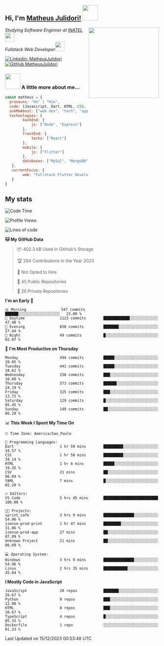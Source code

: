 <h2> Hi, I'm <a href="https://matheusjulidori.github.io" target="_blank">Matheus Julidori!</a> <img src="https://media.giphy.com/media/12oufCB0MyZ1Go/giphy.gif" width="50"></h2>
<img align='right' src="https://media.giphy.com/media/3oKIPnAiaMCws8nOsE/giphy.gif" width="230" height="auto">
<p><em>Studying Software Enginner at <a href="http://www.inatel.br" target="_blank">INATEL</a><img src="https://media.giphy.com/media/fYSnHlufseco8Fh93Z/giphy.gif" width="30"></br>
  Fullstack Web Developer<img src="https://media.giphy.com/media/WUlplcMpOCEmTGBtBW/giphy.gif" width="30">
</em></p>

[![Linkedin: MatheusJulidori](https://img.shields.io/badge/-MatheusJulidori-blue?style=flat-square&logo=Linkedin&logoColor=white&link=https://www.linkedin.com/in/MatheusJulidori/)](https://www.linkedin.com/in/MatheusJulidori/)
[![GitHub MatheusJulidori](https://img.shields.io/github/followers/matheusjulidori?label=follow&style=social)](https://github.com/MatheusJulidori)


### <img src="https://media.giphy.com/media/VgCDAzcKvsR6OM0uWg/giphy.gif" width="50"> A little more about me...  

```javascript
const matheus = {
  pronouns: "He" | "Him",
  code: [Javascript, Dart, HTML, CSS, Python, Java, C++],
  askMeAbout: ["web dev", "tech", "app dev", "games"],
  technologies: {
        backEnd: {
            js: ["Node", "Express"]
        },
        frontEnd: {
            techs: ["React"]
        },
        mobile: {
            js: ["Flitter"]
        },
        databases: ["MySql", "MongoDB","PostgreSQL","MariaDB"],
   },
   currentFocus: {
        web: "Fullstack Flutter Development"
   }
}
```
<h2>My stats</h2>

<!--START_SECTION:waka-->
![Code Time](http://img.shields.io/badge/Code%20Time-420%20hrs%204%20mins-blue)

![Profile Views](http://img.shields.io/badge/Profile%20Views-0-blue)

![Lines of code](https://img.shields.io/badge/From%20Hello%20World%20I%27ve%20Written-7.1%20million%20lines%20of%20code-blue)

**🐱 My GitHub Data** 

> 📦 402.3 kB Used in GitHub's Storage 
 > 
> 🏆 284 Contributions in the Year 2023
 > 
> 🚫 Not Opted to Hire
 > 
> 📜 45 Public Repositories 
 > 
> 🔑 26 Private Repositories 
 > 
**I'm an Early 🐤** 

```text
🌞 Morning                547 commits         ██████░░░░░░░░░░░░░░░░░░░   23.09 % 
🌆 Daytime                1123 commits        ████████████░░░░░░░░░░░░░   47.40 % 
🌃 Evening                650 commits         ███████░░░░░░░░░░░░░░░░░░   27.44 % 
🌙 Night                  49 commits          █░░░░░░░░░░░░░░░░░░░░░░░░   02.07 % 
```
📅 **I'm Most Productive on Thursday** 

```text
Monday                   494 commits         █████░░░░░░░░░░░░░░░░░░░░   20.85 % 
Tuesday                  441 commits         █████░░░░░░░░░░░░░░░░░░░░   18.62 % 
Wednesday                258 commits         ███░░░░░░░░░░░░░░░░░░░░░░   10.89 % 
Thursday                 573 commits         ██████░░░░░░░░░░░░░░░░░░░   24.19 % 
Friday                   325 commits         ███░░░░░░░░░░░░░░░░░░░░░░   13.72 % 
Saturday                 129 commits         █░░░░░░░░░░░░░░░░░░░░░░░░   05.45 % 
Sunday                   149 commits         ██░░░░░░░░░░░░░░░░░░░░░░░   06.29 % 
```


📊 **This Week I Spent My Time On** 

```text
🕑︎ Time Zone: America/Sao_Paulo

💬 Programming Languages: 
Dart                     1 hr 59 mins        █████████░░░░░░░░░░░░░░░░   34.57 % 
CSS                      1 hr 58 mins        █████████░░░░░░░░░░░░░░░░   34.14 % 
HTML                     1 hr 6 mins         █████░░░░░░░░░░░░░░░░░░░░   19.35 % 
CSV                      21 mins             ██░░░░░░░░░░░░░░░░░░░░░░░   06.09 % 
YAML                     7 mins              █░░░░░░░░░░░░░░░░░░░░░░░░   02.20 % 

🔥 Editors: 
VS Code                  5 hrs 45 mins       █████████████████████████   100.00 % 

🐱‍💻 Projects: 
sprint_cafe              3 hrs 9 mins        ██████████████░░░░░░░░░░░   54.96 % 
isense-prod-print        1 hr 47 mins        ████████░░░░░░░░░░░░░░░░░   31.06 % 
isense-prod-app          27 mins             ██░░░░░░░░░░░░░░░░░░░░░░░   07.89 % 
Unknown Project          21 mins             ██░░░░░░░░░░░░░░░░░░░░░░░   06.09 % 

💻 Operating System: 
Windows                  3 hrs 9 mins        ██████████████░░░░░░░░░░░   54.96 % 
Linux                    2 hrs 35 mins       ███████████░░░░░░░░░░░░░░   45.04 % 
```

**I Mostly Code in JavaScript** 

```text
JavaScript               20 repos            ███████░░░░░░░░░░░░░░░░░░   26.67 % 
Python                   9 repos             ███░░░░░░░░░░░░░░░░░░░░░░   12.00 % 
HTML                     8 repos             ███░░░░░░░░░░░░░░░░░░░░░░   10.67 % 
TypeScript               4 repos             █░░░░░░░░░░░░░░░░░░░░░░░░   05.33 % 
Dockerfile               1 repo              ░░░░░░░░░░░░░░░░░░░░░░░░░   01.33 % 
```




 Last Updated on 15/12/2023 00:53:48 UTC
<!--END_SECTION:waka-->

